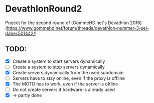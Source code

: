 # DevathlonRound2

Project for the second round of [GommeHD.net's Devathlon 2016] (https://www.gommehd.net/forum/threads/devathlon-nummer-3-sei-dabei.501442/)

## TODO:

- [x] Create a system to start servers dynamically
- [ ] Create a system to stop servers dynamically
- [x] Create servers dynamically from the used subdomain
- [ ] Servers have to stay online, even if the proxy is offline
- [x] The MOTD has to work, even if the server is offline
- [ ] Do not create servers if hardware is already used
- [x] -> partly done